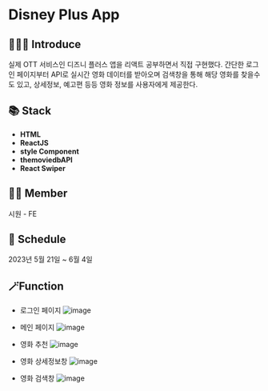 # Disney Plus App



## 💁🏻‍♀️ Introduce
실제 OTT 서비스인 디즈니 플러스 앱을 리액트 공부하면서 직접 구현했다. 간단한 로그인 페이지부터 API로 실시간 영화 데이터를 받아오며 검색창을 통해 해당 영화를 찾을수도 있고, 상세정보, 예고편 등등 영화 정보를 사용자에게 제공한다.


## 📚 Stack
- **HTML**
- **ReactJS**
- **style Component**
- **themoviedbAPI**
- **React Swiper**


## 🤼‍♂️ Member
시원 - FE

## 📆 Schedule
2023년 5월 21일 ~ 6월 4일


## 🪄Function

- 로그인 페이지
![image](https://github.com/siwon99/Disney-Plus-App-with-React/assets/126474541/e522bf2a-853d-497d-9ebd-61c093cc34ac)

- 메인 페이지
![image](https://github.com/siwon99/Disney-Plus-App-with-React/assets/126474541/f37d0df3-1cc1-4f44-9ae5-fb7c75984a51)

- 영화 추천
![image](https://github.com/siwon99/Disney-Plus-App-with-React/assets/126474541/b79ef197-6eb2-4687-8dc5-d7e459111ec9)

- 영화 상세정보창
![image](https://github.com/siwon99/Disney-Plus-App-with-React/assets/126474541/f5cf8da7-20e1-4b02-89a3-b32a15ea5135)

- 영화 검색창
![image](https://github.com/siwon99/Disney-Plus-App-with-React/assets/126474541/880205b1-f58d-4d20-aab0-72a2ef2a98be)

  


